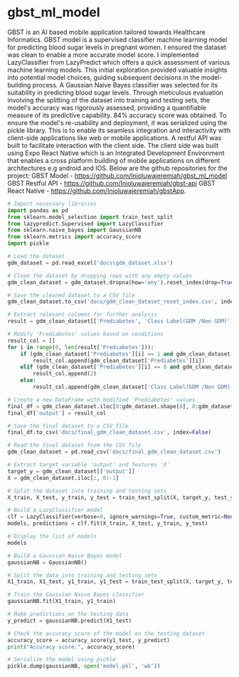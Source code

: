 # gbst_ml_model

GBST is an AI based mobile application tailored towards Healthcare Informatics. GBST model is a supervised classifier machine learning model for predicting blood sugar levels in pregnant women. I ensured the dataset was clean to enable a more accurate model score. I implemented LazyClassifier from LazyPredict which offers a quick assessment of various machine learning models. This initial exploration provided valuable insights into potential model choices, guiding subsequent decisions in the model-building process. A Gaussian Naive Bayes classifier was selected for its suitability in predicting blood sugar levels. Through meticulous evaluation involving the splitting of the dataset into training and testing sets, the model's accuracy was rigorously assessed, providing a quantifiable measure of its predictive capability. 84% accuracy score was obtained. To ensure the model's re-usability and deployment, it was serialized using the pickle library.  This is to enable its seamless integration and interactivity with client-side applications like web or mobile applications.
A restful API was built to facilitate interaction with the client side. The client side was built using Expo React Native which is an Integrated Development Environment that enables a  cross platform building of mobile applications on different architectures e.g android and IOS.
Below are the github repositories for the project:
GBST Model - https://github.com/Inioluwajeremiah/gbst_ml_model
GBST Restful API - https://github.com/Inioluwajeremiah/gbst-api
GBST React Native - https://github.com/Inioluwajeremiah/gbstApp.

```python
# Import necessary libraries
import pandas as pd
from sklearn.model_selection import train_test_split
from lazypredict.Supervised import LazyClassifier
from sklearn.naive_bayes import GaussianNB
from sklearn.metrics import accuracy_score
import pickle

# Load the dataset
gdm_dataset = pd.read_excel('docs\gdm_dataset.xlsx')

# Clean the dataset by dropping rows with any empty values
gdm_clean_dataset = gdm_dataset.dropna(how='any').reset_index(drop=True)

# Save the cleaned dataset to a CSV file
gdm_clean_dataset.to_csv('docs/gdm_clean_dataset_reset_index.csv', index=False)

# Extract relevant columns for further analysis
result = gdm_clean_dataset[['Prediabetes', 'Class Label(GDM /Non GDM)']]

# Modify 'Prediabetes' values based on conditions
result_col = []
for i in range(0, len(result['Prediabetes'])):
    if (gdm_clean_dataset['Prediabetes'][i] == 1 and gdm_clean_dataset['Class Label(GDM /Non GDM)'][i] == 1):
        result_col.append(gdm_clean_dataset['Prediabetes'][i])
    elif (gdm_clean_dataset['Prediabetes'][i] == 0 and gdm_clean_dataset['Class Label(GDM /Non GDM)'][i] == 1):
        result_col.append(2)
    else:
        result_col.append(gdm_clean_dataset['Class Label(GDM /Non GDM)'][i])

# Create a new DataFrame with modified 'Prediabetes' values
final_df = gdm_clean_dataset.iloc[0:gdm_dataset.shape[0], 0:gdm_dataset.shape[1] - 2]
final_df['output'] = result_col

# Save the final dataset to a CSV file
final_df.to_csv('docs/final_gdm_clean_dataset.csv', index=False)

# Read the final dataset from the CSV file
gdm_clean_dataset = pd.read_csv('docs/final_gdm_clean_dataset.csv')

# Extract target variable 'output' and features 'X'
target_y = gdm_clean_dataset[['output']]
X = gdm_clean_dataset.iloc[:, 0:-1]

# Split the dataset into training and testing sets
X_train, X_test, y_train, y_test = train_test_split(X, target_y, test_size=.3, random_state=123)

# Build a LazyClassifier model
clf = LazyClassifier(verbose=0, ignore_warnings=True, custom_metric=None)
models, predictions = clf.fit(X_train, X_test, y_train, y_test)

# Display the list of models
models

# Build a Gaussian Naive Bayes model
gaussianNB = GaussianNB()

# Split the data into training and testing sets
X1_train, X1_test, y1_train, y1_test = train_test_split(X, target_y, test_size=.3, random_state=123)

# Train the Gaussian Naive Bayes classifier
gaussianNB.fit(X1_train, y1_train)

# Make predictions on the testing data
y_predict = gaussianNB.predict(X1_test)

# Check the accuracy score of the model on the testing dataset
accuracy_score = accuracy_score(y1_test, y_predict)
print("Accuracy score:", accuracy_score)

# Serialize the model using pickle
pickle.dump(gaussianNB, open('model.pkl', 'wb'))
```

